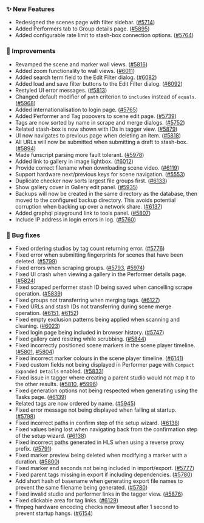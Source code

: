 ### ✨ New Features
* Redesigned the scenes page with filter sidebar. ([#5714](https://github.com/stashapp/stash/pull/5714))
* Added Performers tab to Group details page. ([#5895](https://github.com/stashapp/stash/pull/5895))
* Added configurable rate limit to stash-box connection options. ([#5764](https://github.com/stashapp/stash/pull/5764))


### 🎨 Improvements
* Revamped the scene and marker wall views. ([#5816](https://github.com/stashapp/stash/pull/5816))
* Added zoom functionality to wall views. ([#6011](https://github.com/stashapp/stash/pull/6011))
* Added search term field to the Edit Filter dialog. ([#6082](https://github.com/stashapp/stash/pull/6082))
* Added load and save filter buttons to the Edit Filter dialog. ([#6092](https://github.com/stashapp/stash/pull/6092))
* Restyled UI error messages. ([#5813](https://github.com/stashapp/stash/pull/5813))
* Changed default modifier of `path` criterion to `includes` instead of `equals`. ([#5968](https://github.com/stashapp/stash/pull/5968))
* Added internationalisation to login page. ([#5765](https://github.com/stashapp/stash/pull/5765))
* Added Performer and Tag popovers to scene edit page. ([#5739](https://github.com/stashapp/stash/pull/5739))
* Tags are now sorted by name in scrape and merge dialogs. ([#5752](https://github.com/stashapp/stash/pull/5752))
* Related stash-box is now shown with IDs in tagger view. ([#5879](https://github.com/stashapp/stash/pull/5879))
* UI now navigates to previous page when deleting an item. ([#5818](https://github.com/stashapp/stash/pull/5818))
* All URLs will now be submitted when submitting a draft to stash-box. ([#5894](https://github.com/stashapp/stash/pull/5894))
* Made funscript parsing more fault tolerant. ([#5978](https://github.com/stashapp/stash/pull/5978))
* Added link to gallery in image lightbox. ([#6012](https://github.com/stashapp/stash/pull/6012))
* Provide correct filename when downloading scene video. ([#6119](https://github.com/stashapp/stash/pull/6119))
* Support hardware next/previous keys for scene navigation. ([#5553](https://github.com/stashapp/stash/pull/5553))
* Duplicate checker now sorts largest file groups first. ([#6133](https://github.com/stashapp/stash/pull/6133))
* Show gallery cover in Gallery edit panel. ([#5935](https://github.com/stashapp/stash/pull/5935))
* Backups will now be created in the same directory as the database, then moved to the configured backup directory. This avoids potential corruption when backing up over a network share. ([#6137](https://github.com/stashapp/stash/pull/6137))
* Added graphql playground link to tools panel. ([#5807](https://github.com/stashapp/stash/pull/5807))
* Include IP address in login errors in log. ([#5760](https://github.com/stashapp/stash/pull/5760))

### 🐛 Bug fixes
* Fixed ordering studios by tag count returning error. ([#5776](https://github.com/stashapp/stash/pull/5776))
* Fixed error when submitting fingerprints for scenes that have been deleted. ([#5799](https://github.com/stashapp/stash/pull/5799))
* Fixed errors when scraping groups. ([#5793](https://github.com/stashapp/stash/pull/5793), [#5974](https://github.com/stashapp/stash/pull/5974))
* Fixed UI crash when viewing a gallery in the Performer details page. ([#5824](https://github.com/stashapp/stash/pull/5824))
* Fixed scraped performer stash ID being saved when cancelling scrape operation. ([#5839](https://github.com/stashapp/stash/pull/5839))
* Fixed groups not transferring when merging tags. ([#6127](https://github.com/stashapp/stash/pull/6127))
* Fixed URLs and stash IDs not transferring during scene merge operation. ([#6151](https://github.com/stashapp/stash/pull/6151), [#6152](https://github.com/stashapp/stash/pull/6152))
* Fixed empty exclusion patterns being applied when scanning and cleaning. ([#6023](https://github.com/stashapp/stash/pull/6023))
* Fixed login page being included in browser history. ([#5747](https://github.com/stashapp/stash/pull/5747))
* Fixed gallery card resizing while scrubbing. ([#5844](https://github.com/stashapp/stash/pull/5844))
* Fixed incorrectly positioned scene markers in the scene player timeline. ([#5801](https://github.com/stashapp/stash/pull/5801), [#5804](https://github.com/stashapp/stash/pull/5804))
* Fixed incorrect marker colours in the scene player timeline. ([#6141](https://github.com/stashapp/stash/pull/6141))
* Fixed custom fields not being displayed in Performer page with `Compact Expanded Details` enabled. ([#5833](https://github.com/stashapp/stash/pull/5833))
* Fixed issue in tagger where creating a parent studio would not map it to the other results. ([#5810](https://github.com/stashapp/stash/pull/5810), [#5996](https://github.com/stashapp/stash/pull/5996))
* Fixed generation options not being respected when generating using the Tasks page. ([#6139](https://github.com/stashapp/stash/pull/6139))
* Related tags are now ordered by name. ([#5945](https://github.com/stashapp/stash/pull/5945))
* Fixed error message not being displayed when failing at startup. ([#5798](https://github.com/stashapp/stash/pull/5798))
* Fixed incorrect paths in confirm step of the setup wizard. ([#6138](https://github.com/stashapp/stash/pull/6138))
* Fixed values being lost when navigating back from the confirmation step of the setup wizard. ([#6138](https://github.com/stashapp/stash/pull/6138))
* Fixed incorrect paths generated in HLS when using a reverse proxy prefix. ([#5791](https://github.com/stashapp/stash/pull/5791))
* Fixed marker preview being deleted when modifying a marker with a duration. ([#5800](https://github.com/stashapp/stash/pull/5800))
* Fixed marker end seconds not being included in import/export. ([#5777](https://github.com/stashapp/stash/pull/5777))
* Fixed parent tags missing in export if including dependencies. ([#5780](https://github.com/stashapp/stash/pull/5780))
* Add short hash of basename when generating export file names to prevent the same filename being generated. ([#5780](https://github.com/stashapp/stash/pull/5780))
* Fixed invalid studio and performer links in the tagger view. ([#5876](https://github.com/stashapp/stash/pull/5876))
* Fixed clickable area for tag links. ([#6129](https://github.com/stashapp/stash/pull/6129))
* ffmpeg hardware encoding checks now timeout after 1 second to prevent startup hangs. ([#6154](https://github.com/stashapp/stash/pull/6154))